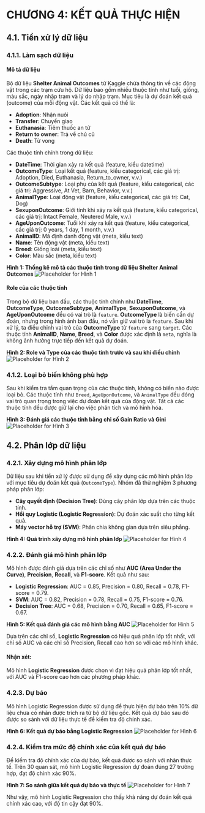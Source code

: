 # CHƯƠNG 4: KẾT QUẢ THỰC HIỆN

## 4.1. Tiền xử lý dữ liệu

### 4.1.1. Làm sạch dữ liệu

#### Mô tả dữ liệu
Bộ dữ liệu **Shelter Animal Outcomes** từ Kaggle chứa thông tin về các động vật trong các trạm cứu hộ. Dữ liệu bao gồm nhiều thuộc tính như tuổi, giống, màu sắc, ngày nhập trạm và lý do nhập trạm. Mục tiêu là dự đoán kết quả (outcome) của mỗi động vật. Các kết quả có thể là:
- **Adoption**: Nhận nuôi
- **Transfer**: Chuyển giao
- **Euthanasia**: Tiêm thuốc an tử
- **Return to owner**: Trả về chủ cũ
- **Death**: Tử vong

Các thuộc tính chính trong dữ liệu:
- **DateTime**: Thời gian xảy ra kết quả (feature, kiểu datetime)
- **OutcomeType**: Loại kết quả (feature, kiểu categorical, các giá trị: Adoption, Died, Euthanasia, Return_to_owner, v.v.)
- **OutcomeSubtype**: Loại phụ của kết quả (feature, kiểu categorical, các giá trị: Aggressive, At Vet, Barn, Behavior, v.v.)
- **AnimalType**: Loại động vật (feature, kiểu categorical, các giá trị: Cat, Dog)
- **SexuponOutcome**: Giới tính khi xảy ra kết quả (feature, kiểu categorical, các giá trị: Intact Female, Neutered Male, v.v.)
- **AgeUponOutcome**: Tuổi khi xảy ra kết quả (feature, kiểu categorical, các giá trị: 0 years, 1 day, 1 month, v.v.)
- **AnimalID**: Mã định danh động vật (meta, kiểu text)
- **Name**: Tên động vật (meta, kiểu text)
- **Breed**: Giống loài (meta, kiểu text)
- **Color**: Màu sắc (meta, kiểu text)

**Hình 1: Thống kê mô tả các thuộc tính trong dữ liệu Shelter Animal Outcomes**
![Placeholder for Hình 1](../images/chuong_4_bang_thuoc_tinh_ban_dau.png)

#### Role của các thuộc tính

Trong bộ dữ liệu ban đầu, các thuộc tính chính như **DateTime**, **OutcomeType**, **OutcomeSubtype**, **AnimalType**, **SexuponOutcome**, và **AgeUponOutcome** đều có vai trò là `feature`. **OutcomeType** là biến cần dự đoán, nhưng trong hình ảnh ban đầu, nó vẫn giữ vai trò là `feature`. Sau khi xử lý, ta điều chỉnh vai trò của **OutcomeType** từ `feature` sang `target`. Các thuộc tính **AnimalID**, **Name**, **Breed**, và **Color** được xác định là `meta`, nghĩa là không ảnh hưởng trực tiếp đến kết quả dự đoán.


**Hình 2: Role và Type của các thuộc tính trước và sau khi điều chỉnh**
![Placeholder for Hình 2](../images/hinh_2_role_va_type.png)

### 4.1.2. Loại bỏ biến không phù hợp
Sau khi kiểm tra tầm quan trọng của các thuộc tính, không có biến nào được loại bỏ. Các thuộc tính như `Breed`, `AgeUponOutcome`, và `AnimalType` đều đóng vai trò quan trọng trong việc dự đoán kết quả của động vật. Tất cả các thuộc tính đều được giữ lại cho việc phân tích và mô hình hóa.

**Hình 3: Đánh giá các thuộc tính bằng chỉ số Gain Ratio và Gini**
![Placeholder for Hình 3](../images/hinh_3_danh_gia_thuoc_tinh.png)

## 4.2. Phân lớp dữ liệu

### 4.2.1. Xây dựng mô hình phân lớp
Dữ liệu sau khi tiền xử lý được sử dụng để xây dựng các mô hình phân lớp với mục tiêu dự đoán kết quả (`OutcomeType`). Nhóm đã thử nghiệm 3 phương pháp phân lớp:
- **Cây quyết định (Decision Tree)**: Dùng cây phân lớp dựa trên các thuộc tính.
- **Hồi quy Logistic (Logistic Regression)**: Dự đoán xác suất cho từng kết quả.
- **Máy vector hỗ trợ (SVM)**: Phân chia không gian dựa trên siêu phẳng.

**Hình 4: Quá trình xây dựng mô hình phân lớp**
![Placeholder for Hình 4](../images/hinh_4_xay_dung_mo_hinh.png)

### 4.2.2. Đánh giá mô hình phân lớp
Mô hình được đánh giá dựa trên các chỉ số như **AUC (Area Under the Curve)**, **Precision**, **Recall**, và **F1-score**. Kết quả như sau:
- **Logistic Regression**: AUC = 0.85, Precision = 0.80, Recall = 0.78, F1-score = 0.79.
- **SVM**: AUC = 0.82, Precision = 0.78, Recall = 0.75, F1-score = 0.76.
- **Decision Tree**: AUC = 0.68, Precision = 0.70, Recall = 0.65, F1-score = 0.67.

**Hình 5: Kết quả đánh giá các mô hình bằng AUC**
![Placeholder for Hình 5](../images/hinh_5_danh_gia_mo_hinh_auc.png)

Dựa trên các chỉ số, **Logistic Regression** có hiệu quả phân lớp tốt nhất, với chỉ số AUC và các chỉ số Precision, Recall cao hơn so với các mô hình khác.

#### Nhận xét:
Mô hình **Logistic Regression** được chọn vì đạt hiệu quả phân lớp tốt nhất, với AUC và F1-score cao hơn các phương pháp khác.

### 4.2.3. Dự báo
Mô hình Logistic Regression được sử dụng để thực hiện dự báo trên 10% dữ liệu chưa có nhãn được trích ra từ bộ dữ liệu gốc. Kết quả dự báo sau đó được so sánh với dữ liệu thực tế để kiểm tra độ chính xác.

**Hình 6: Kết quả dự báo bằng Logistic Regression**
![Placeholder for Hình 6](../images/hinh_6_ket_qua_du_bao.png)

### 4.2.4. Kiểm tra mức độ chính xác của kết quả dự báo
Để kiểm tra độ chính xác của dự báo, kết quả được so sánh với nhãn thực tế. Trên 30 quan sát, mô hình Logistic Regression dự đoán đúng 27 trường hợp, đạt độ chính xác 90%.

**Hình 7: So sánh giữa kết quả dự báo và thực tế**
![Placeholder for Hình 7](../images/hinh_7_so_sanh_du_bao.png)

Như vậy, mô hình Logistic Regression cho thấy khả năng dự đoán kết quả chính xác cao, với độ tin cậy đạt 90%.

